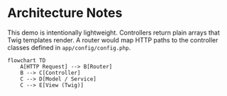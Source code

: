# Architecture Notes

This demo is intentionally lightweight. Controllers return plain arrays that Twig templates render. A router would map HTTP paths to the controller classes defined in `app/config/config.php`.

```mermaid
flowchart TD
    A[HTTP Request] --> B[Router]
    B --> C[Controller]
    C --> D[Model / Service]
    C --> E[View (Twig)]
```
